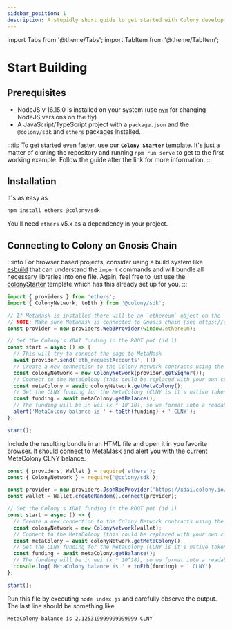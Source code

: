 ```yaml
---
sidebar_position: 1
description: A stupidly short guide to get started with Colony development
---
```


import Tabs from '@theme/Tabs';
import TabItem from '@theme/TabItem';

# Start Building

## Prerequisites

* NodeJS v 16.15.0 is installed on your system (use [`nvm`](https://github.com/nvm-sh/nvm) for changing NodeJS versions on the fly)
* A JavaScript/TypeScript project with a `package.json` and the `@colony/sdk` and `ethers` packages installed.

:::tip
To get started even faster, use our [**`Colony Starter`**](https://github.com/JoinColony/colonyStarter) template. It's just a matter of cloning the repository and running `npm run serve` to get to the first working example. Follow the guide after the link for more information.
:::

## Installation

It's as easy as

```bash
npm install ethers @colony/sdk
```

You'll need `ethers` v5.x as a dependency in your project.

## Connecting to Colony on Gnosis Chain

<Tabs>
<TabItem value="browser" label="In the browser (using MetaMask)" default>

:::info
For browser based projects, consider using a build system like [esbuild](https://esbuild.github.io/) that can understand the `import` commands and will bundle all necessary libraries into one file. Again, feel free to just use the [colonyStarter](https://github.com/JoinColony/colonyStarter) template which has this already set up for you.
:::

```javascript
import { providers } from 'ethers';
import { ColonyNetwork, toEth } from '@colony/sdk';

// If MetaMask is installed there will be an `ethereum` object on the `window`
// NOTE: Make sure MetaMask is connected to Gnosis chain (see https://docs.gnosischain.com/tools/wallets/metamask)
const provider = new providers.Web3Provider(window.ethereum);

// Get the Colony's XDAI funding in the ROOT pot (id 1)
const start = async () => {
  // This will try to connect the page to MetaMask
  await provider.send('eth_requestAccounts', []);
  // Create a new connection to the Colony Network contracts using the MetaMask "wallet"
  const colonyNetwork = new ColonyNetwork(provider.getSigner());
  // Connect to the MetaColony (this could be replaced with your own colony using `colonyNetwork.getColony(COLONY_ADDRESS)`)
  const metaColony = await colonyNetwork.getMetaColony();
  // Get the CLNY funding for the MetaColony (CLNY is it's native token)
  const funding = await metaColony.getBalance();
  // The funding will be in wei (x * 10^18), so we format into a readable string using the `toEth` function
  alert('MetaColony balance is ' + toEth(funding) + ' CLNY');
};

start();
```

Include the resulting bundle in an HTML file and open it in you favorite browser. It should connect to MetaMask and alert you with the current MetaColony CLNY balance.

</TabItem>
<TabItem value="nodejs" label="In NodeJS">

```javascript
const { providers, Wallet } = require('ethers');
const { ColonyNetwork } = require('@colony/sdk');

const provider = new providers.JsonRpcProvider('https://xdai.colony.io/rpc/');
const wallet = Wallet.createRandom().connect(provider);

// Get the Colony's XDAI funding in the ROOT pot (id 1)
const start = async () => {
  // Create a new connection to the Colony Network contracts using the MetaMask "wallet"
  const colonyNetwork = new ColonyNetwork(wallet);
  // Connect to the MetaColony (this could be replaced with your own colony using `colonyNetwork.getColony(COLONY_ADDRESS)`)
  const metaColony = await colonyNetwork.getMetaColony();
  // Get the CLNY funding for the MetaColony (CLNY is it's native token)
  const funding = await metaColony.getBalance();
  // The funding will be in wei (x * 10^18), so we format into a readable string using the `toEth` function
  console.log('MetaColony balance is ' + toEth(funding) + ' CLNY')
};

start();
```

Run this file by executing `node index.js` and carefully observe the output. The last line should be something like

```
MetaColony balance is 2.125319999999999999 CLNY
```

</TabItem>
</Tabs>
